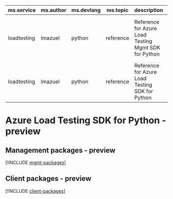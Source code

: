| ms.service | ms.author | ms.devlang | ms.topic | description | ms.data | title | author |
|------------|-----------|------------|----------|-------------|---------|-------|--------|
| loadtesting|lmazuel|python|reference|Reference for Azure Load Testing Mgmt SDK for Python|10/13/2022|Azure Load Testing Mgmt SDK for Python|lmazuel|
| loadtesting|lmazuel|python|reference|Reference for Azure Load Testing SDK for Python|10/26/2022|Azure Load Testing SDK for Python|lmazuel|

# Azure Load Testing SDK for Python - preview

## Management packages - preview
[!INCLUDE [mgmt-packages](load-testing-mgmt-index.md)]

## Client packages - preview
[!INCLUDE [client-packages](load-testing-client-index.md)]
